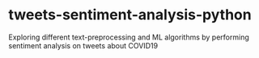 # tweets-sentiment-analysis-python
Exploring different text-preprocessing and ML algorithms by performing sentiment analysis on tweets about COVID19
